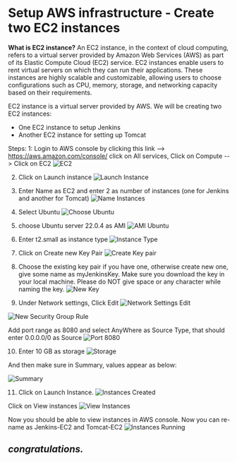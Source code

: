# **Setup AWS infrastructure - Create two EC2 instances**

**What is EC2 instance?** 
An EC2 instance, in the context of cloud computing, refers to a virtual server provided by Amazon Web Services (AWS) as part of its Elastic Compute Cloud (EC2) service. EC2 instances enable users to rent virtual servers on which they can run their applications. These instances are highly scalable and customizable, allowing users to choose configurations such as CPU, memory, storage, and networking capacity based on their requirements.

EC2 instance is a virtual server provided by AWS. We will be creating two EC2 instances:
- One EC2 instance to setup Jenkins  
- Another EC2 instance for setting up Tomcat

Steps:
1: Login to AWS console by clicking this link -->  https://aws.amazon.com/console/
click on All services, Click on Compute -->  Click on EC2
![EC2](https://github.com/Bamideleflint/MyDevOpsPBL/assets/122679229/0247c07e-a465-4960-815c-2e10e2320509)

2. Click on Launch instance
![Launch Instance](https://github.com/Bamideleflint/MyDevOpsPBL/assets/122679229/6f02c4bc-550d-48ea-ba75-258625e775c9)

3. Enter Name as EC2 and enter 2 as number of instances (one for Jenkins and another for Tomcat)
![Name Instances](https://github.com/Bamideleflint/MyDevOpsPBL/assets/122679229/e18f3852-f100-4b32-b78a-5301abde41cd)

4. Select Ubuntu 
![Choose Ubuntu](https://github.com/Bamideleflint/MyDevOpsPBL/assets/122679229/7cf5b211-1147-45fd-b33e-97c41c331911)

5. choose Ubuntu server 22.0.4 as AMI
![AMI Ubuntu](https://github.com/Bamideleflint/MyDevOpsPBL/assets/122679229/41e6a54c-4682-4e32-9ca7-00aa2219fd64)

6. Enter t2.small as instance type
![Instance Type](https://github.com/Bamideleflint/MyDevOpsPBL/assets/122679229/1a50089d-f5d3-4031-b761-4051ac661ac6)

7. Click on Create new Key Pair
![Create Key pair](https://github.com/Bamideleflint/MyDevOpsPBL/assets/122679229/7eee5606-ddf9-49d1-8024-e3b2150d253f)

8. Choose the existing key pair if you have one, otherwise create new one, give some name as myJenkinsKey. Make sure you download the key in your local machine. Please do NOT give space or any character while naming the key.
![New Key](https://github.com/Bamideleflint/MyDevOpsPBL/assets/122679229/02ef3a1a-b724-4aa4-b897-6600c33713b5)

9. Under Network settings, Click Edit
![Network Settings Edit](https://github.com/Bamideleflint/MyDevOpsPBL/assets/122679229/95a92fed-c426-429f-a2ea-a54745582b85)

![New Security Group Rule](https://github.com/Bamideleflint/MyDevOpsPBL/assets/122679229/071dec20-6402-4ea3-b6ea-c29baf585116)

Add port range as 8080 and select AnyWhere as Source Type, that should enter 0.0.0.0/0 as Source
![Port 8080](https://github.com/Bamideleflint/MyDevOpsPBL/assets/122679229/40c71a6e-817d-45e1-af0e-7b36a226cd57)

10. Enter 10 GB as storage 
![Storage](https://github.com/Bamideleflint/MyDevOpsPBL/assets/122679229/eb0ac1dd-8912-40c6-9a79-66ad1dae3daa)

And then make sure in Summary, values appear as below:

![Summary](https://github.com/Bamideleflint/MyDevOpsPBL/assets/122679229/74b3d5d6-6c72-4b27-b29e-c8ae984d4815)

11. Click on Launch Instance.
![Instances Created](https://github.com/Bamideleflint/MyDevOpsPBL/assets/122679229/f45bf817-7d35-4b1b-aeb5-e97f3c941025)

Click on View instances
![View Instances](https://github.com/Bamideleflint/MyDevOpsPBL/assets/122679229/48f54a3b-5aa3-4796-8d55-9f9dd99d1c88)

Now you should be able to view instances in AWS console. Now you can re-name as Jenkins-EC2 and Tomcat-EC2
![Instances Running](https://github.com/Bamideleflint/MyDevOpsPBL/assets/122679229/a27fe9e5-3077-424d-98f8-82385c5a37b7)


## ***congratulations.***
